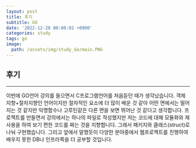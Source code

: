 ```yaml
---
layout: post
title: 후기
subtitle: GO
date: '2022-12-28 00:00:02 +0900'
categories: study
tags: go
image:
  path: /assets/img/study_Go/main.PNG
---
```


<!--more-->

## 후기
---
이번에 GO언어 강의를 들으면서 C프로그램언어를 처음듣던 때가 생각났습니다. 객체지향+절차지향인 언어이지만  절차적인 요소에 더 많이 배운 것 같아 어떤 면에서는 떨어지는 것 같지만 익명함수나 고루틴같은 다른 면을 보면 뛰어난 것 같다고 생각합니다. 
프로젝트를 만들면서 강의에서는 하나의 파일로 작성했지만 저는 코드에 대해 모듈화와 재사용을 하여 보기 편한 코드를 짜는 것을 지향합니다.
그래서 패키지와 클래스(struct)로 나눠 구현했습니다. 그리고 앞에서 말했듯이 다양한 분야중에서 웹프로젝트를 진행하여 배우지 못한 DB나 인프라쪽을 더 공부할 것입니다.